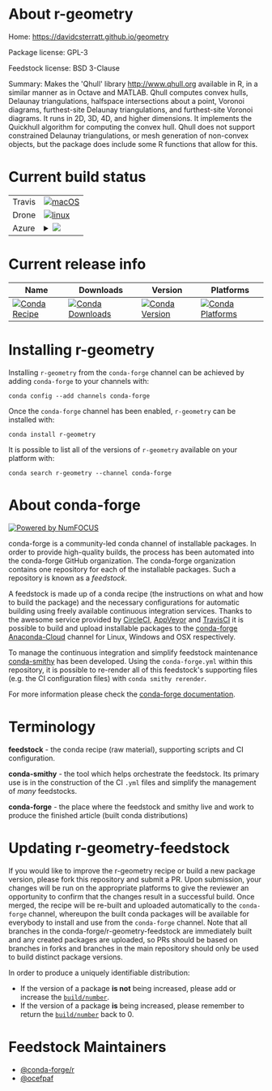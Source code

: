 About r-geometry
================

Home: https://davidcsterratt.github.io/geometry

Package license: GPL-3

Feedstock license: BSD 3-Clause

Summary: Makes the 'Qhull' library <http://www.qhull.org> available in R, in a similar manner as in Octave and MATLAB. Qhull computes convex hulls, Delaunay triangulations, halfspace intersections about a point, Voronoi diagrams, furthest-site Delaunay triangulations, and furthest-site Voronoi diagrams. It runs in 2D, 3D, 4D, and higher dimensions. It implements the Quickhull algorithm for computing the convex hull. Qhull does not support constrained Delaunay triangulations, or mesh generation of non-convex objects, but the package does include some R functions that allow for this.



Current build status
====================


<table><tr>
    <td>Travis</td>
    <td>
      <a href="https://travis-ci.com/conda-forge/r-geometry-feedstock">
        <img alt="macOS" src="https://img.shields.io/travis/com/conda-forge/r-geometry-feedstock/master.svg?label=macOS">
      </a>
    </td>
  </tr><tr>
    <td>Drone</td>
    <td>
      <a href="https://cloud.drone.io/conda-forge/r-geometry-feedstock">
        <img alt="linux" src="https://img.shields.io/drone/build/conda-forge/r-geometry-feedstock/master.svg?label=Linux">
      </a>
    </td>
  </tr>
    
  <tr>
    <td>Azure</td>
    <td>
      <details>
        <summary>
          <a href="https://dev.azure.com/conda-forge/feedstock-builds/_build/latest?definitionId=1175&branchName=master">
            <img src="https://dev.azure.com/conda-forge/feedstock-builds/_apis/build/status/r-geometry-feedstock?branchName=master">
          </a>
        </summary>
        <table>
          <thead><tr><th>Variant</th><th>Status</th></tr></thead>
          <tbody><tr>
              <td>linux_aarch64_target_platformlinux-aarch64</td>
              <td>
                <a href="https://dev.azure.com/conda-forge/feedstock-builds/_build/latest?definitionId=1175&branchName=master">
                  <img src="https://dev.azure.com/conda-forge/feedstock-builds/_apis/build/status/r-geometry-feedstock?branchName=master&jobName=linux&configuration=linux_aarch64_target_platformlinux-aarch64" alt="variant">
                </a>
              </td>
            </tr><tr>
              <td>linux_ppc64le_target_platformlinux-ppc64le</td>
              <td>
                <a href="https://dev.azure.com/conda-forge/feedstock-builds/_build/latest?definitionId=1175&branchName=master">
                  <img src="https://dev.azure.com/conda-forge/feedstock-builds/_apis/build/status/r-geometry-feedstock?branchName=master&jobName=linux&configuration=linux_ppc64le_target_platformlinux-ppc64le" alt="variant">
                </a>
              </td>
            </tr><tr>
              <td>linux_r_base3.5.1target_platformlinux-64</td>
              <td>
                <a href="https://dev.azure.com/conda-forge/feedstock-builds/_build/latest?definitionId=1175&branchName=master">
                  <img src="https://dev.azure.com/conda-forge/feedstock-builds/_apis/build/status/r-geometry-feedstock?branchName=master&jobName=linux&configuration=linux_r_base3.5.1target_platformlinux-64" alt="variant">
                </a>
              </td>
            </tr><tr>
              <td>linux_r_base3.6target_platformlinux-64</td>
              <td>
                <a href="https://dev.azure.com/conda-forge/feedstock-builds/_build/latest?definitionId=1175&branchName=master">
                  <img src="https://dev.azure.com/conda-forge/feedstock-builds/_apis/build/status/r-geometry-feedstock?branchName=master&jobName=linux&configuration=linux_r_base3.6target_platformlinux-64" alt="variant">
                </a>
              </td>
            </tr><tr>
              <td>osx_r_base3.5.1target_platformosx-64</td>
              <td>
                <a href="https://dev.azure.com/conda-forge/feedstock-builds/_build/latest?definitionId=1175&branchName=master">
                  <img src="https://dev.azure.com/conda-forge/feedstock-builds/_apis/build/status/r-geometry-feedstock?branchName=master&jobName=osx&configuration=osx_r_base3.5.1target_platformosx-64" alt="variant">
                </a>
              </td>
            </tr><tr>
              <td>osx_r_base3.6target_platformosx-64</td>
              <td>
                <a href="https://dev.azure.com/conda-forge/feedstock-builds/_build/latest?definitionId=1175&branchName=master">
                  <img src="https://dev.azure.com/conda-forge/feedstock-builds/_apis/build/status/r-geometry-feedstock?branchName=master&jobName=osx&configuration=osx_r_base3.6target_platformosx-64" alt="variant">
                </a>
              </td>
            </tr><tr>
              <td>win_r_base3.5.1target_platformwin-64</td>
              <td>
                <a href="https://dev.azure.com/conda-forge/feedstock-builds/_build/latest?definitionId=1175&branchName=master">
                  <img src="https://dev.azure.com/conda-forge/feedstock-builds/_apis/build/status/r-geometry-feedstock?branchName=master&jobName=win&configuration=win_r_base3.5.1target_platformwin-64" alt="variant">
                </a>
              </td>
            </tr><tr>
              <td>win_r_base3.6target_platformwin-64</td>
              <td>
                <a href="https://dev.azure.com/conda-forge/feedstock-builds/_build/latest?definitionId=1175&branchName=master">
                  <img src="https://dev.azure.com/conda-forge/feedstock-builds/_apis/build/status/r-geometry-feedstock?branchName=master&jobName=win&configuration=win_r_base3.6target_platformwin-64" alt="variant">
                </a>
              </td>
            </tr>
          </tbody>
        </table>
      </details>
    </td>
  </tr>
</table>

Current release info
====================

| Name | Downloads | Version | Platforms |
| --- | --- | --- | --- |
| [![Conda Recipe](https://img.shields.io/badge/recipe-r--geometry-green.svg)](https://anaconda.org/conda-forge/r-geometry) | [![Conda Downloads](https://img.shields.io/conda/dn/conda-forge/r-geometry.svg)](https://anaconda.org/conda-forge/r-geometry) | [![Conda Version](https://img.shields.io/conda/vn/conda-forge/r-geometry.svg)](https://anaconda.org/conda-forge/r-geometry) | [![Conda Platforms](https://img.shields.io/conda/pn/conda-forge/r-geometry.svg)](https://anaconda.org/conda-forge/r-geometry) |

Installing r-geometry
=====================

Installing `r-geometry` from the `conda-forge` channel can be achieved by adding `conda-forge` to your channels with:

```
conda config --add channels conda-forge
```

Once the `conda-forge` channel has been enabled, `r-geometry` can be installed with:

```
conda install r-geometry
```

It is possible to list all of the versions of `r-geometry` available on your platform with:

```
conda search r-geometry --channel conda-forge
```


About conda-forge
=================

[![Powered by NumFOCUS](https://img.shields.io/badge/powered%20by-NumFOCUS-orange.svg?style=flat&colorA=E1523D&colorB=007D8A)](http://numfocus.org)

conda-forge is a community-led conda channel of installable packages.
In order to provide high-quality builds, the process has been automated into the
conda-forge GitHub organization. The conda-forge organization contains one repository
for each of the installable packages. Such a repository is known as a *feedstock*.

A feedstock is made up of a conda recipe (the instructions on what and how to build
the package) and the necessary configurations for automatic building using freely
available continuous integration services. Thanks to the awesome service provided by
[CircleCI](https://circleci.com/), [AppVeyor](https://www.appveyor.com/)
and [TravisCI](https://travis-ci.com/) it is possible to build and upload installable
packages to the [conda-forge](https://anaconda.org/conda-forge)
[Anaconda-Cloud](https://anaconda.org/) channel for Linux, Windows and OSX respectively.

To manage the continuous integration and simplify feedstock maintenance
[conda-smithy](https://github.com/conda-forge/conda-smithy) has been developed.
Using the ``conda-forge.yml`` within this repository, it is possible to re-render all of
this feedstock's supporting files (e.g. the CI configuration files) with ``conda smithy rerender``.

For more information please check the [conda-forge documentation](https://conda-forge.org/docs/).

Terminology
===========

**feedstock** - the conda recipe (raw material), supporting scripts and CI configuration.

**conda-smithy** - the tool which helps orchestrate the feedstock.
                   Its primary use is in the construction of the CI ``.yml`` files
                   and simplify the management of *many* feedstocks.

**conda-forge** - the place where the feedstock and smithy live and work to
                  produce the finished article (built conda distributions)


Updating r-geometry-feedstock
=============================

If you would like to improve the r-geometry recipe or build a new
package version, please fork this repository and submit a PR. Upon submission,
your changes will be run on the appropriate platforms to give the reviewer an
opportunity to confirm that the changes result in a successful build. Once
merged, the recipe will be re-built and uploaded automatically to the
`conda-forge` channel, whereupon the built conda packages will be available for
everybody to install and use from the `conda-forge` channel.
Note that all branches in the conda-forge/r-geometry-feedstock are
immediately built and any created packages are uploaded, so PRs should be based
on branches in forks and branches in the main repository should only be used to
build distinct package versions.

In order to produce a uniquely identifiable distribution:
 * If the version of a package **is not** being increased, please add or increase
   the [``build/number``](https://conda.io/docs/user-guide/tasks/build-packages/define-metadata.html#build-number-and-string).
 * If the version of a package **is** being increased, please remember to return
   the [``build/number``](https://conda.io/docs/user-guide/tasks/build-packages/define-metadata.html#build-number-and-string)
   back to 0.

Feedstock Maintainers
=====================

* [@conda-forge/r](https://github.com/conda-forge/r/)
* [@ocefpaf](https://github.com/ocefpaf/)

